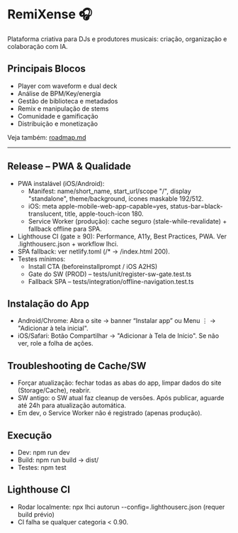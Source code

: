 # RemiXense 🎧

Plataforma criativa para DJs e produtores musicais: criação, organização e colaboração com IA.

## Principais Blocos
- Player com waveform e dual deck
- Análise de BPM/Key/energia
- Gestão de biblioteca e metadados
- Remix e manipulação de stems
- Comunidade e gamificação
- Distribuição e monetização

Veja também: [roadmap.md](./roadmap.md)

---

## Release – PWA & Qualidade

- PWA instalável (iOS/Android):
  - Manifest: name/short_name, start_url/scope "/", display "standalone", theme/background, ícones maskable 192/512.
  - iOS: meta apple-mobile-web-app-capable=yes, status-bar=black-translucent, title, apple-touch-icon 180.
  - Service Worker (produção): cache seguro (stale-while-revalidate) + fallback offline para SPA.
- Lighthouse CI (gate ≥ 90): Performance, A11y, Best Practices, PWA. Ver .lighthouserc.json + workflow lhci.
- SPA fallback: ver netlify.toml (/* → /index.html 200).
- Testes mínimos:
  - Install CTA (beforeinstallprompt / iOS A2HS)
  - Gate do SW (PROD) – tests/unit/register-sw-gate.test.ts
  - Fallback SPA – tests/integration/offline-navigation.test.ts

## Instalação do App

- Android/Chrome: Abra o site → banner “Instalar app” ou Menu ⋮ → "Adicionar à tela inicial".
- iOS/Safari: Botão Compartilhar → "Adicionar à Tela de Início". Se não ver, role a folha de ações.

## Troubleshooting de Cache/SW

- Forçar atualização: fechar todas as abas do app, limpar dados do site (Storage/Cache), reabrir.
- SW antigo: o SW atual faz cleanup de versões. Após publicar, aguarde até 24h para atualização automática.
- Em dev, o Service Worker não é registrado (apenas produção).

## Execução

- Dev: npm run dev
- Build: npm run build → dist/
- Testes: npm test

## Lighthouse CI

- Rodar localmente: npx lhci autorun --config=.lighthouserc.json (requer build prévio)
- CI falha se qualquer categoria < 0.90.
